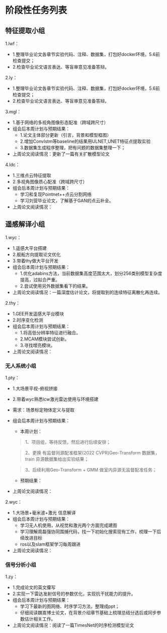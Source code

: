 # 阶段性任务列表
## 特征提取小组
1.lwf：  
  - 1.整理毕业论文各章节实验代码、注释、数据集，打包好docker环境，5.6前检查提交；
  - 2.检查毕业论文语言表达、等盲审意见准备答辩。
    
2.ly：   
  - 1.整理毕业论文各章节实验代码、注释、数据集，打包好docker环境，5.6前检查提交；
  - 2.检查毕业论文语言表达、等盲审意见准备答辩。
    
3.mgl：     
  - 1.基于网络的多视角图像形态配准（跨域跨尺寸）
  - 组会后本周计划与预期结果：
     * 1.论文主体部分更新（引言，背景和模型框图）
     * 2.增加Convlstm等baseline的结果用ULNET,UNET特征点提取实验
     * 3.数据集生成程序整理，把有问题的数据集整理一下；
  - 上周论文阅读情况：更新了一篇有关扩散模型论文
    
4.ldc：      
  - 1.三维点云特征提取
  - 2.多视角图像质心配准（跨域跨尺寸）
  - 组会后本周计划与预期结果：
    * 学习和复现Pointnet++点云分割网络
    * 学习刘营毕业论文，了解基于GAN的点云补全。
  - 上周论文阅读情况：
    
## 遥感解译小组
1.wyc：    
  - 1.遥感大平台搭建
  - 2.舰船方向提取论文优化
  - 3.带着thy做大平台开发        
  - 组会后本周计划与预期结果：
     *  1.优化adabins方法，当前数据集高度范围太大，划分256类别模型复杂度提高，过拟合严重。
     *  2.尝试使用另外数据集看下的结果。
  - 上周论文阅读情况：一篇深度估计论文，将提取到的连续特征离散化再连续。
    
2.thy：   
  - 1.GEE开发遥感大平台模块
  - 2.时序变化检测
  - 组会后本周计划与预期结果：
      *  1.将高低分辨率特征进行融合。
      *  2.MCAM模块尝试创新。
      *  3.寻找增亮模块。
  - 上周论文阅读情况：

### 无人系统小组
1.pty：   
  - 1.大场景平视-俯视拼接
  - 2.带着wyc熟悉lcw激光雷达使用与环境搭建
  - 需求：场景标定物体定义与提取   
  - 组会后本周计划与预期结果：
    - 本周计划：
    > 1、项目组，等待反馈，然后进行后续安排；
    
    > 2、更换 有监督同源配准框架(2022 CVPR)Geo-Transform 数据集，train 异源数据集给出实验结果；

    > 3、后续利用Geo-Transform + GMM 做室内异源无监督配准任务；

    - 预期结果：
  - 上周论文阅读情况：


  
2.wyc：  
  - 1.大场景+毫米波+激光 信息解译
  - 组会后本周计划与预期结果：
     * 学习无人机使用，从视觉和激光两个方面完成建图
     * 学习理解周磊强协同围捕代码，找一下初始化搜索现有工作，梳理一下后续改进目标
     * ros以及slam框架学习每周跟进
  - 上周论文阅读情况：

### 信号分析小组
1.zy：    
  - 1.完成论文的英文攥写
  - 2.实现一下雷达发射信号的参数优化，实现抗干扰能力的提升。
  - 组会后本周计划与预期结果：
    * 学习下最新的图网络、时序学习方法，整理成ppt；
    * 仔细阅读魏嵩博士论文，在背景介绍章节基础上梳理总结分选后或同步参数估计相关工作。 
  - 上周论文阅读情况：阅读了一篇TimesNet的时序检测模型论文



